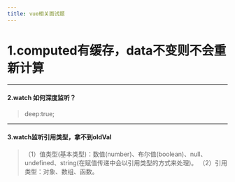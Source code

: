 ```yaml
---
title: vue相关面试题
---
```

# 1.computed有缓存，data不变则不会重新计算

---
#### 2.watch 如何深度监听？
 > deep:true;

---
#### 3.watch监听引用类型，拿不到oldVal

>（1）值类型(基本类型)：数值(number)、布尔值(boolean)、null、undefined、string(在赋值传递中会以引用类型的方式来处理)。
（2）引用类型：对象、数组、函数。
